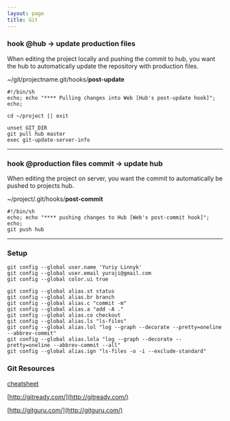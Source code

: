 ```yaml
---
layout: page
title: Git
---
```





### hook @hub -> update production files

When editing the project locally and pushing the commit to hub, you want the hub to automatically update the repository with production files.

~/git/projectname.git/hooks/**post-update**

	#!/bin/sh
	echo; echo "**** Pulling changes into Web [Hub's post-update hook]"; echo;
	
	cd ~/project || exit
	
	unset GIT_DIR
	git pull hub master
	exec git-update-server-info


----


### hook @production files commit -> update hub

When editing the project on server, you want the commit to automatically be pushed to projects hub.

~/project/.git/hooks/**post-commit**


	#!/bin/sh
	echo; echo "**** pushing changes to Hub [Web's post-commit hook]"; echo;
	git push hub


----


### Setup


	git config --global user.name 'Yuriy Linnyk'
	git config --global user.email yuraji@gmail.com
	git config --global color.ui true
	
	git config --global alias.st status
	git config --global alias.br branch
	git config --global alias.c "commit -m"
	git config --global alias.a "add -A ."
	git config --global alias.co checkout
	git config --global alias.ls "ls-files"
	git config --global alias.lol "log --graph --decorate --pretty=oneline --abbrev-commit"
	git config --global alias.lola "log --graph --decorate --pretty=oneline --abbrev-commit --all"
	git config --global alias.ign "ls-files -o -i --exclude-standard"







### Git Resources


[cheatsheet](http://cheat.errtheblog.com/s/git)

[http://gitready.com/](http://gitready.com/)

[http://gitguru.com/](http://gitguru.com/)